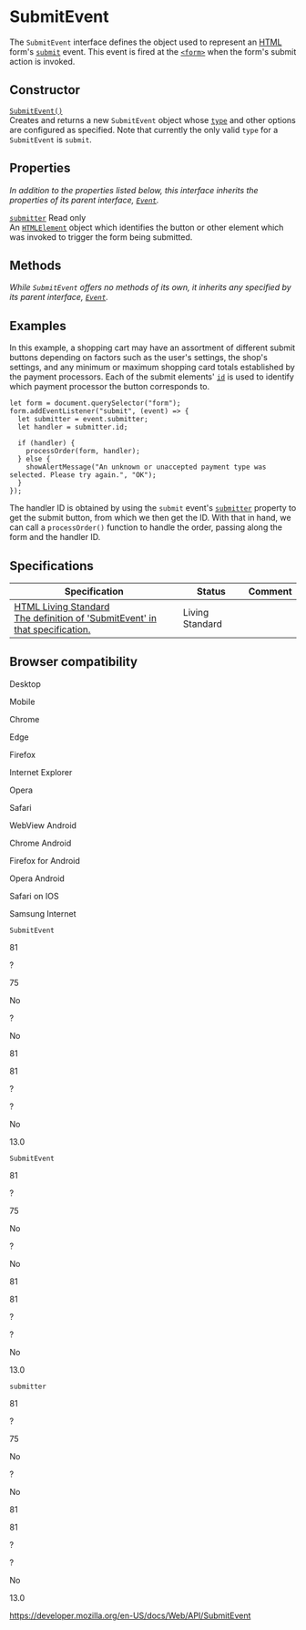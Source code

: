 SubmitEvent
===========

The `SubmitEvent` interface defines the object used to represent an [HTML](https://developer.mozilla.org/en-US/docs/Glossary/HTML) form's [`submit`](htmlformelement/submit_event) event. This event is fired at the [`<form>`](https://developer.mozilla.org/en-US/docs/Web/HTML/Element/form) when the form's submit action is invoked.

Constructor
-----------

[`SubmitEvent()`](submitevent/submitevent)  
Creates and returns a new `SubmitEvent` object whose [`type`](event/type) and other options are configured as specified. Note that currently the only valid `type` for a `SubmitEvent` is `submit`.

Properties
----------

*In addition to the properties listed below, this interface inherits the properties of its parent interface, [`Event`](event).*

 [`submitter`](submitevent/submitter) <span class="badge inline readonly">Read only </span>   
An [`HTMLElement`](htmlelement) object which identifies the button or other element which was invoked to trigger the form being submitted.

Methods
-------

*While `SubmitEvent` offers no methods of its own, it inherits any specified by its parent interface, [`Event`](event).*

Examples
--------

In this example, a shopping cart may have an assortment of different submit buttons depending on factors such as the user's settings, the shop's settings, and any minimum or maximum shopping card totals established by the payment processors. Each of the submit elements' [`id`](element/id) is used to identify which payment processor the button corresponds to.

    let form = document.querySelector("form");
    form.addEventListener("submit", (event) => {
      let submitter = event.submitter;
      let handler = submitter.id;

      if (handler) {
        processOrder(form, handler);
      } else {
        showAlertMessage("An unknown or unaccepted payment type was selected. Please try again.", "OK");
      }
    });

The handler ID is obtained by using the `submit` event's [`submitter`](submitevent/submitter) property to get the submit button, from which we then get the ID. With that in hand, we can call a `processOrder()` function to handle the order, passing along the form and the handler ID.

Specifications
--------------

<table><thead><tr class="header"><th>Specification</th><th>Status</th><th>Comment</th></tr></thead><tbody><tr class="odd"><td><a href="https://html.spec.whatwg.org/multipage/form-control-infrastructure.html#submitevent">HTML Living Standard<br />
<span class="small">The definition of 'SubmitEvent' in that specification.</span></a></td><td><span class="spec-living">Living Standard</span></td><td></td></tr></tbody></table>

Browser compatibility
---------------------

Desktop

Mobile

Chrome

Edge

Firefox

Internet Explorer

Opera

Safari

WebView Android

Chrome Android

Firefox for Android

Opera Android

Safari on IOS

Samsung Internet

`SubmitEvent`

81

?

75

No

?

No

81

81

?

?

No

13.0

`SubmitEvent`

81

?

75

No

?

No

81

81

?

?

No

13.0

`submitter`

81

?

75

No

?

No

81

81

?

?

No

13.0

<a href="https://developer.mozilla.org/en-US/docs/Web/API/SubmitEvent" class="_attribution-link">https://developer.mozilla.org/en-US/docs/Web/API/SubmitEvent</a>
